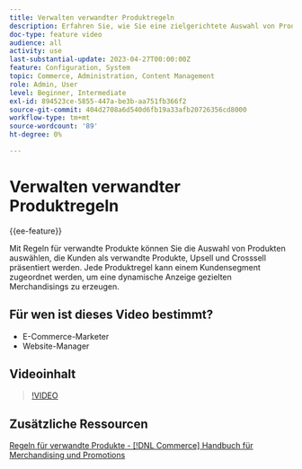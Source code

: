 ```yaml
---
title: Verwalten verwandter Produktregeln
description: Erfahren Sie, wie Sie eine zielgerichtete Auswahl von Produkten präsentieren, um Kunden als verwandte Produkte, Up-Sells und Crosssell zu speichern.
doc-type: feature video
audience: all
activity: use
last-substantial-update: 2023-04-27T00:00:00Z
feature: Configuration, System
topic: Commerce, Administration, Content Management
role: Admin, User
level: Beginner, Intermediate
exl-id: 894523ce-5855-447a-be3b-aa751fb366f2
source-git-commit: 404d2708a6d540d6fb19a33afb20726356cd8000
workflow-type: tm+mt
source-wordcount: '89'
ht-degree: 0%

---
```


# Verwalten verwandter Produktregeln

{{ee-feature}}

Mit Regeln für verwandte Produkte können Sie die Auswahl von Produkten auswählen, die Kunden als verwandte Produkte, Upsell und Crosssell präsentiert werden. Jede Produktregel kann einem Kundensegment zugeordnet werden, um eine dynamische Anzeige gezielten Merchandisings zu erzeugen.

## Für wen ist dieses Video bestimmt?

- E-Commerce-Marketer
- Website-Manager

## Videoinhalt

>[!VIDEO](https://video.tv.adobe.com/v/3417565?quality=12&learn=on&captions=ger)

## Zusätzliche Ressourcen

[Regeln für verwandte Produkte - [!DNL Commerce] Handbuch für Merchandising und Promotions](https://experienceleague.adobe.com/docs/commerce-admin/marketing/promotions/product-relationships/product-related-rules.html?lang=de)

